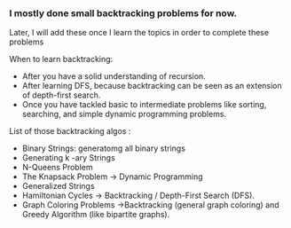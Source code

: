 ### I mostly done small backtracking problems for now.

 Later, I will add these once I learn the topics in order to complete these problems 

When to learn backtracking:

- After you have a solid understanding of recursion.
- After learning DFS, because backtracking can be seen as an extension of depth-first search.
- Once you have tackled basic to intermediate problems like sorting, searching, and simple dynamic programming problems.

List of those backtracking algos :

- Binary Strings: generatomg all binary strings
- Generating k -ary Strings
- N-Queens Problem
- The Knapsack Problem -> Dynamic Programming
- Generalized Strings
- Hamiltonian Cycles -> Backtracking / Depth-First Search (DFS).
- Graph Coloring Problems ->Backtracking (general graph coloring) and Greedy Algorithm (like bipartite graphs).
